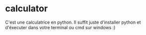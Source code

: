 # calculator
C'est une calculatrice en python.
Il suffit juste d'installer python et d'éxecuter dans votre terminal ou cmd sur windows :)
